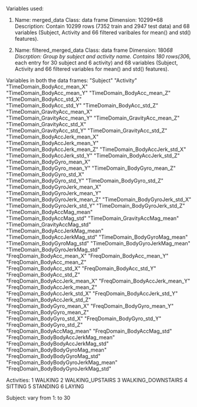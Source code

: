 Variables used:

1. Name: merged_data
   Class: data frame
   Dimension: 10299*68
   Description: Contain 10299 rows (7352 train and 2947 test data) and 68 variables (Subject, Activity and 66 filtered varibales for mean() and std() features).

2. Name: filtered_merged_data
   Class: data frame
   Dimension: 180*68
   Discrption: Group by subject and activity name. Contains 180 rows(30*6, each entry for 30 subject and 6 activity) and 68 variables (Subject, Activity and 66 filtered variables for mean() and std() features).


Variables in both the data frames:
"Subject"                             "Activity"                            "TimeDomain_BodyAcc_mean_X"          
"TimeDomain_BodyAcc_mean_Y"           "TimeDomain_BodyAcc_mean_Z"           "TimeDomain_BodyAcc_std_X"           
"TimeDomain_BodyAcc_std_Y"            "TimeDomain_BodyAcc_std_Z"            "TimeDomain_GravityAcc_mean_X"       
"TimeDomain_GravityAcc_mean_Y"        "TimeDomain_GravityAcc_mean_Z"        "TimeDomain_GravityAcc_std_X"        
"TimeDomain_GravityAcc_std_Y"         "TimeDomain_GravityAcc_std_Z"         "TimeDomain_BodyAccJerk_mean_X"      
"TimeDomain_BodyAccJerk_mean_Y"       "TimeDomain_BodyAccJerk_mean_Z"       "TimeDomain_BodyAccJerk_std_X"       
"TimeDomain_BodyAccJerk_std_Y"        "TimeDomain_BodyAccJerk_std_Z"        "TimeDomain_BodyGyro_mean_X"         
"TimeDomain_BodyGyro_mean_Y"          "TimeDomain_BodyGyro_mean_Z"          "TimeDomain_BodyGyro_std_X"          
"TimeDomain_BodyGyro_std_Y"           "TimeDomain_BodyGyro_std_Z"           "TimeDomain_BodyGyroJerk_mean_X"     
"TimeDomain_BodyGyroJerk_mean_Y"      "TimeDomain_BodyGyroJerk_mean_Z"      "TimeDomain_BodyGyroJerk_std_X"      
"TimeDomain_BodyGyroJerk_std_Y"       "TimeDomain_BodyGyroJerk_std_Z"       "TimeDomain_BodyAccMag_mean"         
"TimeDomain_BodyAccMag_std"           "TimeDomain_GravityAccMag_mean"       "TimeDomain_GravityAccMag_std"       
"TimeDomain_BodyAccJerkMag_mean"      "TimeDomain_BodyAccJerkMag_std"       "TimeDomain_BodyGyroMag_mean"        
"TimeDomain_BodyGyroMag_std"          "TimeDomain_BodyGyroJerkMag_mean"     "TimeDomain_BodyGyroJerkMag_std"     
"FreqDomain_BodyAcc_mean_X"           "FreqDomain_BodyAcc_mean_Y"           "FreqDomain_BodyAcc_mean_Z"          
"FreqDomain_BodyAcc_std_X"            "FreqDomain_BodyAcc_std_Y"            "FreqDomain_BodyAcc_std_Z"           
"FreqDomain_BodyAccJerk_mean_X"       "FreqDomain_BodyAccJerk_mean_Y"       "FreqDomain_BodyAccJerk_mean_Z"      
"FreqDomain_BodyAccJerk_std_X"        "FreqDomain_BodyAccJerk_std_Y"        "FreqDomain_BodyAccJerk_std_Z"       
"FreqDomain_BodyGyro_mean_X"          "FreqDomain_BodyGyro_mean_Y"          "FreqDomain_BodyGyro_mean_Z"         
"FreqDomain_BodyGyro_std_X"           "FreqDomain_BodyGyro_std_Y"           "FreqDomain_BodyGyro_std_Z"          
"FreqDomain_BodyAccMag_mean"          "FreqDomain_BodyAccMag_std"           "FreqDomain_BodyBodyAccJerkMag_mean" 
"FreqDomain_BodyBodyAccJerkMag_std"   "FreqDomain_BodyBodyGyroMag_mean"     "FreqDomain_BodyBodyGyroMag_std"     
"FreqDomain_BodyBodyGyroJerkMag_mean" "FreqDomain_BodyBodyGyroJerkMag_std"

Activities:
1 WALKING
2 WALKING_UPSTAIRS
3 WALKING_DOWNSTAIRS
4 SITTING
5 STANDING
6 LAYING

Subject: vary from 1: to 30
